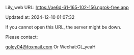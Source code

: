 Lily_web URL: https://ae6d-61-165-102-156.ngrok-free.app

Updated at: 2024-12-10 01:07:32

If you cannot open this URL, the server might be down.

Please contact: 

goley04@foxmail.com Or Wechat:GL_yeaH